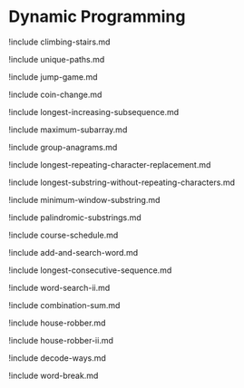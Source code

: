 # Dynamic Programming

!include climbing-stairs.md

!include unique-paths.md

!include jump-game.md

!include coin-change.md

!include longest-increasing-subsequence.md

!include maximum-subarray.md

!include group-anagrams.md

!include longest-repeating-character-replacement.md

!include longest-substring-without-repeating-characters.md

!include minimum-window-substring.md

!include palindromic-substrings.md

!include course-schedule.md

!include add-and-search-word.md

!include longest-consecutive-sequence.md

!include word-search-ii.md

!include combination-sum.md

!include house-robber.md

!include house-robber-ii.md

!include decode-ways.md

!include word-break.md
